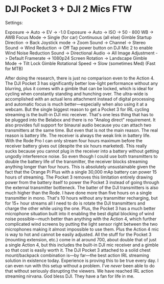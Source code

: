 # DJI Pocket 3 + DJI 2 Mics FTW

Settings:

Exposure -> Auto -> EV -> -1.0
Exposure -> Auto -> ISO -> 50 - 800
WB ->  AWB
Focus Mode -> Single (for car) Continuous (all else)
Gimble Startup Direction -> Back
Joystick mode -> Zoom
Sound -> Channel -> Stereo
Sound -> Wind Reduction -> Off
Tap power button on DJI Mic 2 to enable Wind Noise Reduction
Sound -> Directional Audio -> All
Image Adjustment -> Default
Framerate -> 1080p24
Screen Rotation -> Landscape
Gimble Mode -> Tilt Lock
Gimble Rotational Speed -> Slow (sometimes Med) (Fast for MTB)

After doing the research, there is just no comparison even to the Action 4. The DJI Pocket 3 has significantly better low-light performance without any blurring, plus it comes with a gimble that can be locked, which is ideal for cycling when constantly standing and hunching over. The ultra-wide is accomplished with an actual lens attachment instead of digital processing and automatic focus is much better—especially when also using it at a webcam. But the single biggest reason to get a Pocket 3 for IRL cycling streaming is the built-in DJI mic receiver. That's one less thing that has to be plugged into the Belabox and there is no "Analog direct" requirement. It also provides full support for binaural audio because you can attach two transmitters at the same time. But even that is not the main reason. The real reason is battery life. The receiver is always the weak link in battery life. With the Rode Pro I can only stream four hours maximum before the receiver battery gives out (despite the six hours marketed). This really sucks because you cannot plug in the receiver into a battery without getting ungodly interference noise. So even though I could use both transmitters to double the battery life of the transmitter, the receiver blocks streaming anything longer than four hours. This is absolutely unsustainable given the fact that the Orange Pi Plus with a single 30,000 mAp battery can power 15 hours of streaming. The Pocket 3 removes this limitation entirely drawing power from the battery itself to power the Pocket 3 instead of going through the external transmitter bottleneck. The batter of the DJI transmitters is also much higher than the Rode. I have done more than five hours on a single transmitter in mono. That's 10 hours without any transmitter recharging, but for 15+ hour streams all I need to do is rotate the DJI transmitters and charge the other while using the one. Plus, the Pocket 3 has a much better microphone situation built into it enabling the best digital blocking of wind noise possible—much better than anything with the Action 4, which further complicated wind screens by putting the light sensor right between the two microphones making it almost impossible to use them. Plus the Action 4 mic is way to hot and cannot be easily adjusted. All the stuff for the Pocket 3 (mounting extension, etc.) come in at around 700, about double that of just a single Action 4, but this includes the built-in DJI mic receiver and a gimble so that cost is easily worth it. The DJI Pocket 3 attached to a solid chest mount/backpack combination is—by far—the best action IRL streaming solution in existence today. Experience is proving this to be true every day. I can even run with this setup without a problem. I've *never* been able to do that without seriously disrupting the viewers. We have reached IRL action streaming nirvana. God bless DJI. They have a fan for life in me.

